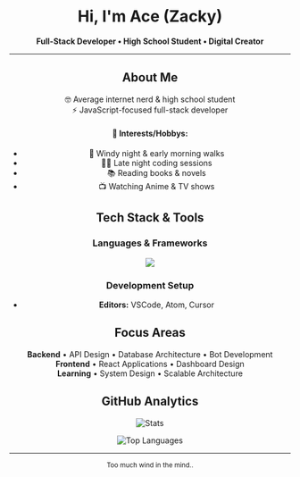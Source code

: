 <div align="center">

# Hi, I'm Ace (Zacky)

**Full-Stack Developer • High School Student • Digital Creator**

---

## About Me

🤓 Average internet nerd & high school student  
⚡ JavaScript-focused full-stack developer  

#### 🌙 Interests/Hobbys:
  - 💨 Windy night & early morning walks
  - 🧑‍💻 Late night coding sessions
  - 📚 Reading books & novels 
  - 📺 Watching Anime & TV shows  

## Tech Stack & Tools

### Languages & Frameworks
<img src="https://skillicons.dev/icons?i=js,ts,python,cs,c,react,nodejs,html,css,mongodb&theme=dark" />

### Development Setup
- **Editors:** VSCode, Atom, Cursor

## Focus Areas

**Backend** • API Design • Database Architecture • Bot Development  
**Frontend** • React Applications • Dashboard Design  
**Learning** • System Design • Scalable Architecture

## GitHub Analytics

![Stats](https://github-readme-stats.vercel.app/api?username=zackyey&show_icons=true&theme=tokyonight&hide_border=true&bg_color=0d1117&count_private=true)

![Top Languages](https://github-readme-stats.vercel.app/api/top-langs/?username=zackyey&layout=compact&theme=tokyonight&hide_border=true&bg_color=0d1117)

---

<sub>Too much wind in the mind..</sub>

</div>
